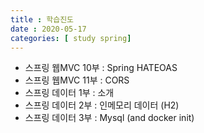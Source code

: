 ```yaml
---
title : 학습진도
date : 2020-05-17
categories: [ study spring]
---
```

+ 스프링 웹MVC 10부 : Spring HATEOAS
+ 스프링 웹MVC 11부 : CORS
+ 스프링 데이터 1부 : 소개
+ 스프링 데이터 2부 : 인메모리 데이터 (H2)
+ 스프링 데이터 3부 : Mysql (and docker init)
